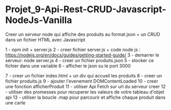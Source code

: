 # Projet_9-Api-Rest-CRUD-Javascript-NodeJs-Vanilla
Creer un serveur node qui affiche des produits au format json + un CRUD dans un fichier HTML avec Javascript

1 - npm init + server.js
2 - creer fichier server.js + code node js : https://nodejs.org/en/docs/guides/getting-started-guide/
3 - demarrer le serveur: node server.js
4 - creer un fichier produits.json
5 - stocker ce fichier dans une variable
6 - afficher le json su le port 3000

7 - creer un fichier index.html + un div qui accueil les produits
8 - creer un fichier produits.js
9 - ajouter l'evenement DOMContentLoaded
10 - creer une fonction afficherProduit
11 - utiliser Api Fetch sur url du serveur creer
12 - utiliser des promesses pour recuperer les valeurs de votre tableau d'objet api
13 - utiliser la boucle .map pour parcourir et affiche chaque produit dans une carte
